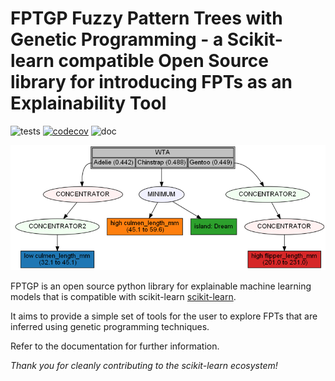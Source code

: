 FPTGP Fuzzy Pattern Trees with Genetic Programming - a Scikit-learn compatible Open Source library for introducing FPTs as an Explainability Tool
=================================================================================================================================================

![tests](https://github.com/scikit-learn-contrib/project-template/actions/workflows/python-app.yml/badge.svg)
[![codecov](https://codecov.io/gh/scikit-learn-contrib/project-template/graph/badge.svg?token=L0XPWwoPLw)](https://codecov.io/gh/scikit-learn-contrib/project-template)
![doc](https://github.com/scikit-learn-contrib/project-template/actions/workflows/deploy-gh-pages.yml/badge.svg)

![doc](https://github.com/pxom/scikit-learn-project-template/blob/main/assets/fptgp_logo.png)


FPTGP is an open source python library for explainable machine learning models that is compatible with scikit-learn [scikit-learn](https://scikit-learn.org).

It aims to provide a simple set of tools for the user to explore FPTs that are inferred using 
genetic programming techniques.

Refer to the documentation for further information.

*Thank you for cleanly contributing to the scikit-learn ecosystem!*
